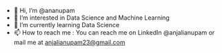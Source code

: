 - 👋 Hi, I’m @ananupam
- 👀 I’m interested in Data Science and Machine Learning
- 🌱 I’m currently learning Data Science
- 📫 How to reach me : You can reach me on LinkedIn @anjalianupam or mail me at anjalianupam23@gmail.com

<!---
ananupam/ananupam is a ✨ special ✨ repository because its `README.md` (this file) appears on your GitHub profile.
You can click the Preview link to take a look at your changes.
--->
